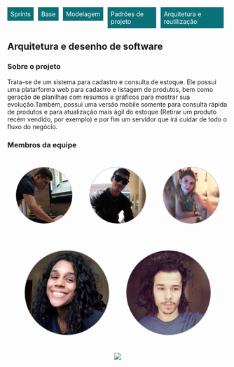 <div class="home-container">
<div class="index-container">
    <a href="#/Index/sprintsIndex.md"><div class="index-item ">Sprints</div></a>
    <a href="#/Index/baseIndex.md"><div class="index-item">Base</div></a>
    <a href="#/Index/modelingIndex.md"><div class="index-item">Modelagem</div></a>
    <a href="#/Index/architectureIndex.md"><div class="index-item">Padrões de projeto</div></a>
    <a href="#/Index/projectPatternsIndex.md"><div class="index-item">Arquitetura e reutilização</div></a>
   
</div>
  <h2>Arquitetura e desenho de software</h2>
  <h3>Sobre o projeto</h3>

  <p>Trata-se de um sistema para cadastro e consulta de estoque. Ele possui uma platarforma web para cadastro e listagem de produtos, bem como geração de planilhas com resumos e gráficos para mostrar sua evolução.Também, possui uma versão mobile somente para consulta rápida de produtos e para atualização mais ágil do estoque (Retirar um produto recém vendido, por exemplo) e por fim um servidor que irá cuidar de todo o fluxo do negócio. 
  </p>

  <h3>Membros da equipe</h3>

  <div class="members">
    <div class="member">
      <img src="./assets/img/members/GabrielDavi.jpg" alt="member name">
      <p>Gabriel Davi<p>
    </div>
    <div class="member">
      <img src="./assets/img/members/Gabriel.jpg" alt="member name">
      <p>Gabriel Alves<p>
    </div>
    <div class="member">
      <img src="./assets/img/members/Sofia.jpg" alt="member name">
      <p>Sofia Patrocínio<p>
    </div>
    </div>
    <div class="member line2">
    <div class="member">
      <img src="./assets/img/members/Micaella.jpg" alt="member name">
      <p>Micaella Gouveia<p>
    </div>
    <div class="member">
      <img src="./assets/img/members/Pedro.jpg"alt="member name">
      <p>Pedro Igor<p>
    </div>
   
  </div>
  <p align="center"><a href="https://fga.unb.br" target="_blank"><img width="230"src="https://4.bp.blogspot.com/-0aa6fAFnSnA/VzICtBQgciI/AAAAAAAARn4/SxVsQPFNeE0fxkCPVgMWbhd5qIEAYCMbwCLcB/s1600/unb-gama.png"></a></p>
  </p>
</div>

<style>
  .members {
    display: grid; 
    grid-template-columns: auto auto auto;
    margin-top: 20px;
  }
  .member img{
    position: relative;
    width: 200px;
    opacity: 1;
    border-style: solid;
    border-radius: 100px;
    border-width: 1px; 
    border-color: rgba(0,0,0,0.3);
    z-index: 3;
    transition: opacity 0.5s !important;
  }
  .member img:hover{
    opacity: 0.4;
    z-index: 1;
  }
  
 .member{
   margin: 20px;
   display: flex;
   justify-content: center;
  }

 .member p{
    position: absolute;
    transform: translate(0, 70px);
    z-index: 2;
    color: #fff;
    font-weight: bold;
  }

  h3 {
    font-weight: bold;
  }
  
  .index-container  a {
    color: #fff;
    text-decoration: none;
  }
  .index-container a:hover {
    text-decoration: none;
    color: #fff;
  }

  .index-container {
    display: flex; 
    flex-direction: row;
  }
  .index-item {
    cursor: pointer;
    margin-right: 10px;
    background-color: #0b7178;
    padding: 7px;
    transition: background-color .5s;
  }
  .index-item:hover {
    background-color: #48b1b9;
  }
</style>
